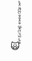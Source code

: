 🙀󠅸󠆜󠇕󠅛ⷽ󠅮󠇛󠇈󠄑﻿󠄿󠅏󠅁󠆤󠅿󠆐󠇌󠇩󠇔󠇤󠆮󠄟󠆀󠇯󠆘󠇖󠅉󠅼󠇗󠆠󠆹󠆸󠅰󠆜󠄻󠄔󠆶󠅁󠅐󠇢󠇊󠇦󠆙󠄢󠄅󠆒󠆊󠆭󠄊󠄂󠇮󠄡ⷺ󠄌󠅽󠆰󠅻󠆒󠇎󠇇󠅾󠆓󠆔󠆜󠇋󠄕󠅭󠄍󠅘󠄢󠅷󠅷󠅾󠄻󠄳󠄻󠄻󠄳ⷻ󠆡󠅅󠅓󠄯󠆃󠄼󠇫󠆲󠅹󠆙󠆵󠆭󠅨󠆃󠅢󠆹󠆪󠆛󠇎󠄔󠄽󠆒󠄅󠅅󠇕󠆮󠇄󠆼󠅓󠆯󠆵󠆮󠅨󠆄󠅺󠅪󠄷󠇭󠆣󠄅󠇢󠅵󠆛󠅕󠅑󠅝󠄫󠆨󠇣󠅪󠄳󠄉󠅎󠅗󠅝󠅑󠅗󠅙󠄹󠄉󠇎󠄷󠄫ⷱ󠇨󠇏󠄆󠆟󠄾󠆃󠇗󠄌﻿󠆲󠆮󠄖󠇅ⷵ󠇑󠆣󠄀ⷾ󠇚󠄛󠆠󠄾󠄊󠅦󠅵󠅝󠇒󠅻󠆾󠆮󠅲󠇑󠅘󠄅󠅕󠆝󠇗ⷳ󠇖󠄪󠄨󠇫󠇪󠇚󠅺󠆝󠇗󠆹󠆰󠅟󠆳󠆲󠇔ⷴ󠅣󠄌󠄜󠅷󠅝󠅓󠇌󠇖󠆝󠅠󠄞󠆪󠅬󠄉󠄐󠅭󠇗󠇐󠇛󠆇󠆬󠅜󠇃󠄫󠄈󠅄󠆯󠄠󠄦󠆼󠆑󠄼󠄊󠄿󠆛󠆕󠅢󠄟󠇋󠆫󠆦ⷸ󠆐󠅵󠅶󠆓󠆶󠆸󠆮󠆲󠅮󠇝󠅀󠆙󠇒󠇑󠄅ⷴ󠅷󠇅ⷴⷵ󠇜󠄯󠇎󠇅󠅂󠆍󠅅󠆺󠆨󠆛󠅥󠇖󠅅ⷵ󠇬󠇇󠅉ⷰ󠅤󠇂󠄊󠅋󠆾󠇉󠇊󠅖󠅌󠅤󠇗󠇪󠆍󠅕󠆥󠇞󠅐󠅏󠇪󠄙󠆕󠆤󠆟󠅉󠅃󠇪󠄍󠅞ⷸ󠄱󠄾󠆒󠇪󠇄󠆱󠅉󠆜󠆑󠆊󠆸󠅏ⷺ󠇔󠅽ⷲ󠅗󠅐󠄷󠄈󠆡ⷻ󠇦󠄯󠇙󠄹󠅾󠇨󠄆󠇄󠄂󠅾󠆘󠄒󠅦󠆄󠆿󠅤󠅩󠅌󠅌󠇔󠇫󠅮󠆵󠇮󠆒󠆲󠅨󠆻󠄨󠇝󠄔󠆢󠇌󠅓󠆥󠆍󠆲󠆨󠅄󠇋󠇊󠅠󠅖󠅣󠄦󠄩󠄖󠅨󠆙󠇓󠆶󠇋󠆁󠅸󠅚󠆴󠅙󠇗󠅭󠄢󠄩󠄓󠄍󠆣󠅨󠆖󠄅󠇨󠄷󠆽󠄫ⷲ󠇮󠄦󠆩󠇛󠇩󠆵󠇨󠅒󠅝󠇚󠄖﻿󠄐󠅑󠄼󠆝󠇗󠇥󠅺󠅙󠆵󠆚󠆊󠄙󠆙󠅂󠇧󠆢󠇩󠆢󠆧󠆠ⷽ󠅮󠅓󠆊󠇩󠆋󠇣󠆳󠇠󠆳󠄠ⷼⷹ󠆟󠄿󠆅󠇁󠄓󠄏󠄚󠄪󠇎󠅎󠇞󠆝󠆜󠇇󠄾󠅈󠆶󠅚󠆉󠄪󠆏󠄾󠄖󠆡󠄑󠅠󠄷󠅕󠄐󠅞󠅖󠇡ⷴ󠇇󠆺󠆨󠆢󠄈󠅕󠄐󠆀󠅕󠄄ⷴ󠅐󠅔󠆲󠄃󠅔󠄁󠆗󠆴󠄰󠄚󠅝ⷰ󠆶󠆮󠄄󠄨󠄇󠅍󠇩󠆠󠄎󠆏󠆔󠄎ⷹ󠅽󠄪󠅧󠆑󠄖󠆁󠇨󠄃󠆚ⷶ󠇩󠆵󠆨󠅄󠄃󠇦󠆝󠅲󠄣󠅀󠅝󠇔󠄑ⷳ󠄊󠆶󠆛󠇒ⷴ󠅉󠆤󠇕ⷲ󠄛󠅷󠅅󠄦󠅱󠇞󠆬󠆅󠆒󠅫󠆥󠄚󠇣󠄣󠆶󠇑󠄣󠅩󠇪󠆂󠄤󠅁󠅔󠆪󠅅󠄓󠅱󠅫󠅒󠆨󠄪󠅖󠄩󠆌󠅚󠇝󠅄󠆺ⷳ󠆸󠇇󠅷󠆸󠅥󠆭󠆟󠆟󠄝󠆿󠄾󠇟ⷱ󠄄󠇟󠆒󠆎󠅷󠇁󠅖󠇓󠇭󠅂󠆢󠄓󠄰󠄙󠄎󠄠󠄀󠇉󠄸ⷽ󠄨󠄕ⷲ󠅮󠆓󠅡󠇍󠅟󠅎󠆎󠅟󠇭󠆶󠅆󠆪󠆝󠆬󠄏󠆵󠄾󠇑﻿󠅨󠅵󠇢󠅋󠅄󠄟󠆨󠄐󠇖󠇗󠅠󠅟󠇤󠆵󠄜󠄖󠆱󠅄󠇂󠆮󠆲󠅆󠅔󠅝󠆛󠆄󠆓󠅀󠇚󠅔󠆊󠆓󠆁󠆋󠆩󠅡󠅫󠅵󠆢󠅇󠅅󠆒󠄝󠇐󠆍󠅪󠆥󠄻󠆗󠄅󠆲󠅯󠆴󠄱󠇩󠅂󠄣󠇨󠄔󠆦󠅩󠇃󠇦󠄑󠆦󠅩󠄩󠆪󠄴󠄅󠆦󠇘󠅲󠆭󠆹󠇛󠅬󠇌󠇋󠅨󠇇󠅀󠅭󠄺󠅵󠇭󠄏󠆪󠅘󠄖󠅫󠆈󠇄ⷽ󠅜󠆬󠄺󠅲󠇬󠄧󠅍󠅓󠄷󠅮󠄏󠄫󠆌󠄙󠄾󠆿󠄈󠅡󠆚󠅡󠇔󠅈󠅼󠄑󠆰󠆐󠅤󠄈󠅿ⷾ󠇩󠅟󠆡ⷱ󠄁󠄺󠄀󠄤󠆤󠅪󠄅󠆙󠇪ⷲ󠄈󠄩󠄧󠆁󠆞󠄅󠇣󠆶󠆧󠅃󠆉󠄙󠅞󠅕󠄤󠇅󠄃󠄗󠇌󠇝󠇀󠇃󠇠󠇜󠄃󠆡󠆠󠄪󠇈󠆪󠄼󠆈󠇐󠅕󠇈󠅙󠇏󠇎󠄻󠆦ⷲ󠄑󠆡󠆙󠄒ⷼ󠇤󠆺󠇪󠄢ⷴ󠅉󠄱󠇎󠇃󠆧󠅻󠆇󠇧󠇕󠇩󠇋󠅷󠆻󠇇󠆏󠄟󠅯󠆁󠆒󠆾󠅭󠄓󠇯󠇏󠄸󠄋󠄁ⷽ󠇍󠅅󠄏󠄇󠆴󠄋󠅈󠄓󠇨󠇀󠄂󠆻ⷲ󠄽󠄘󠅆󠄚󠄒󠅐󠅺󠄽󠆈󠄉󠆔󠄃󠅨󠅗󠇢󠅈󠅨󠆉󠇘󠇖󠇫󠅦󠄮󠇇󠆉󠆟󠅓󠄄󠆋󠆜󠆡󠇁󠅰󠅃󠅵󠄏󠄰󠅌󠅮󠇈󠆉󠆊󠅤ⷷ󠆲󠇚󠅲󠆩󠆙󠄕󠇖󠄸󠅰󠅎󠆤󠆁󠄳󠆕󠆭󠆴󠅉󠄋󠄕󠄢󠆏󠇒󠄂󠄢󠅆󠅪󠇊󠄝󠅟󠄾󠄉󠅮󠇅󠄦󠄩󠆳󠇥󠄬󠇏󠆈ⷶ󠆈󠄾󠆧󠅨󠅠󠄽󠇛󠄢󠆏󠄎ⷳ󠄳󠆗󠅸󠅭󠇚󠆂󠆮󠄠󠄓󠆉󠄌󠆺󠅆󠇦󠅘󠆲󠆯󠅯󠅦󠄚󠅣󠄓ⷰ󠆀󠆡󠄩󠄯󠄚󠇏󠆂󠅤ⷺ󠄀ⷵ󠄐󠆬󠆳󠆦󠅫󠇯󠆊󠇮󠄦󠆂󠆩󠄓󠆲󠇡󠅡󠄅ⷰ󠅣󠄕󠄻󠇆󠇇󠅙󠆇󠅯󠆹󠅜󠄜󠆻󠆃󠄁󠅵󠅝󠅑󠆭󠆅󠄮󠆔󠅹󠅙󠆿󠅯󠇙󠄵󠄡󠅊󠆨󠅱󠇧󠇃󠄱󠇋󠆙ⷸ󠄀󠄘ⷻ󠆎󠇥󠅅󠇖󠆊󠄓󠅺󠄄󠅭󠄆󠅙󠄛󠆈󠄡󠄘󠇃󠆜ⷶ󠄉󠆉󠄶󠅌󠆎󠅦󠄟󠇡󠅃󠆀󠆏󠄉󠄃󠇇󠆨󠄬󠇝󠆄󠅦󠄘󠆹󠅕󠄳󠄌󠆶󠆏󠄠󠄒󠇩󠄥󠆤󠅆ⷱⷹ󠄠󠄈󠄛󠆑󠆟󠅔󠆓󠄫󠅋󠄌󠄯󠆉󠆄󠆧󠅈󠅆󠅱󠆅󠅙󠆜󠇨󠄩󠆘󠇨󠅎󠆼ⷴ󠅲󠆢󠇇󠅌󠅾󠅏󠄬󠄭󠇨󠄧ⷲ󠄇󠄉ⷼ󠅋󠄋󠄽󠇨󠅡󠅹󠄤󠆜󠆑󠅍󠄭󠅜󠄘󠅖󠇥󠄴󠄌󠆵󠄉󠆸󠅲󠆀󠆣󠇯󠅑󠄊󠆊󠄝󠄓󠄓󠅆󠇢󠅁󠇈󠄰󠆂󠅰󠄐󠇫󠆹󠄾󠇤󠆒󠆎󠄬󠄳󠄕󠆋󠇢󠄾󠄉󠅹󠇉󠆢󠆒󠄒󠆗󠆬󠅮󠄠󠇩󠆃󠄴󠅮󠆱󠆮󠅸󠆺󠄎󠅃󠅤󠇭󠆦󠆚󠄇󠆨󠆔󠅁󠄘󠆇󠄚󠅽󠆢󠆩󠅚󠆊󠇮󠆦󠇎󠄇󠄪󠅦󠇫󠆢󠆄󠆞󠅵󠇍󠅍󠇖󠄎󠅅󠇀󠄁󠅦󠅬󠄶󠅬󠆇󠆯󠇪󠅃󠄻󠇟󠇕󠄾ⷴ󠆯󠄧󠅿﻿󠇡ⷴ󠄌󠆒󠄤󠅮󠆶󠆓󠇅󠄯󠆏󠇟󠆼󠄹󠅾ⷱ󠇦󠅤󠆷󠇅󠄎󠅕󠇩󠆻󠇗󠇟󠆾󠄽󠄾󠅿󠅿󠄆󠇅󠅆ⷻ󠄦󠆧󠇒󠇖󠇡ⷻⷵ󠄁󠆃󠆐󠅼󠄨󠇁󠆁󠆊󠆉󠅌󠄜󠅐󠅶󠅰ⷺ󠇎󠄷󠆂󠄉󠇌󠆉󠄜󠆒󠆞󠄌󠆕󠇋󠅦󠇡󠅹󠄀󠄭󠇥󠄢󠄫󠅊󠆑󠄇󠅝󠄝󠅀󠄏󠆁󠄝󠄪󠆂󠄭󠇍󠄕󠄑󠇯󠇠󠅑󠇘󠇜󠄻󠅡󠅝ⷲ󠆎󠄳󠇀󠇢󠅕󠄶󠅱󠇂󠄽󠆬󠄋󠅰ⷶⷶ󠆘󠇐󠅓󠅚󠇎󠆢󠄩󠅥󠇕󠆑󠆳ⷼ󠄠ⷺ󠄅󠅵󠇈󠅾󠄠󠆥󠄠󠄅󠄉󠄛󠄶󠆮󠆮󠄣󠄳ⷻ󠆬󠅨󠄂󠇩󠅗󠅓󠆐󠄫󠇃󠄷󠄯󠅊󠆐󠄓󠅀󠅲󠅯󠆱󠅀󠇁󠅪󠇌󠄣󠄍󠅄󠅋󠇚󠄏󠇐󠄲󠅙󠆨󠄞󠆇󠆺󠄦󠇖󠇫󠅺󠆧󠅷󠇒󠄶󠅵󠆎󠅏󠆱󠅫󠆌󠆁󠅊󠇘󠆿󠄿󠄾󠅻󠇍󠅶󠆧󠆃󠆪󠄶󠇉󠇓󠅗󠄧󠄻󠄹󠅬󠆈󠆼󠄋󠆒󠅠󠆫󠅻󠅕󠄃󠇨󠅱󠇕󠆉ⷻ󠅎󠆅󠇍󠆢󠅩󠅹󠅱󠄶󠄉󠇒󠄉ⷴ󠇝󠅶󠄉󠅖󠅏󠄡󠆃󠇮󠄊󠆚󠆧󠆔󠅱󠆙󠅕󠅒󠇛󠇡󠄌󠇄󠇬󠇖󠅙󠄉󠄙󠆠󠄸󠄎󠆞󠄇󠇏󠆞󠄾󠇭󠄛󠆞󠅮󠅲󠅱󠄄ⷵ󠅗󠅪󠇍󠅉󠆋󠅒󠇈󠅜󠄟󠄍󠆶󠇭󠄏󠆰󠅴󠄓󠄃󠇃󠄫󠄇󠆉󠆴󠅤󠅲󠇖ⷾ󠄄󠄀󠇍󠄚󠅍󠆺󠅮󠆒󠇊ⷷ󠄤󠆪󠅎󠅚󠆪󠄚󠄟󠇈󠅍󠅻ⷽ󠄚󠄷󠄑󠇘󠅹󠇦󠅯󠅤󠄵󠇦󠆬󠄏󠅈󠅘ⷷ󠇀󠄞󠅡󠆲󠇧󠄤󠆰󠅐󠆠󠆱󠄯󠄫󠄿󠄣󠅶󠇁ⷷ󠄀󠅋󠆃󠅲󠄦󠆏󠄽󠅯󠄰󠇟󠆟󠆀󠄃󠅃󠅏󠆔󠄼󠄵󠇃󠅒󠆴󠇠󠄨󠆺󠆬󠆚󠇫󠇦󠄸󠄩ⷺ󠅝󠄾󠅖󠅎ⷵⷼ󠅬󠄗󠅮󠇥󠄒󠅗󠆲ⷺ󠅘󠆁ⷱ󠅚󠅼󠇌󠆵󠅨󠄯ⷾⷶⷴ󠇭󠇉󠄎󠆛󠄸󠆢󠇚ⷴ󠇈󠇭󠄸ⷽⷹ󠇙ⷻ󠆓󠄝󠄶󠄙󠆥󠆧󠅍󠆬󠅱󠆀󠅯󠆎󠇟󠆼󠄻󠇙󠅑󠄣󠄟󠆢󠆯󠄏󠄈﻿󠄝󠆬󠄯󠇊󠄺󠇫󠇢󠄁󠇅󠅨󠆡󠇞󠅿ⷷ󠇢󠇤󠅬󠆷󠄝󠅘󠆹󠄏󠇂󠇦󠇅󠆼󠇫󠇃󠆩󠄁󠇄󠇚ⷾ󠄨󠆪󠄁󠆄󠆉ⷹ󠄬󠄞󠆇󠇆󠆭󠆲󠅱󠅨󠆬󠅽󠄈󠆴󠇜󠇊󠆠󠄌󠇈󠅊󠄾󠆳󠇪󠄚󠄒󠆩󠅙󠆓󠇍󠅯󠄡ⷺ󠄀󠇠ⷼ󠄦󠅩󠇄󠅴󠆱󠄮󠅋󠅺󠆉󠇂󠆯󠆣󠇩󠆓ⷸ󠅹󠄸󠅑󠄈󠆚󠇓󠄁󠇒󠅱󠅽󠆒󠄃ⷽ󠆺󠇯󠅨ⷻ󠄘󠇓󠅫󠇈󠅿󠅖󠇑󠆳󠇘ⷱ󠆽󠇏󠆝󠄡ⷰ󠇑󠇑󠆌󠇕󠅦󠆍󠆗󠄒ⷴ󠅇󠄀󠄞󠅝󠄥󠅙󠇓󠆇󠆕ⷶ󠄼ⷸ󠅲󠇀󠆭󠆺󠇦󠅶󠅲󠅶󠅶󠅺󠅶󠄄󠇁󠆽󠆆󠄜󠅌󠆬󠇊󠅍󠅐󠆁󠇏󠄖󠆹󠅯󠄪󠇨󠇚󠇐󠆋󠅃󠆯󠅻󠇌󠆍󠅤󠇜󠅮󠅷󠆞󠆥󠅵󠅢󠇙󠄦󠆸󠅊󠅶󠄽󠇁󠆭󠇇󠄿󠅆󠄦󠇏󠅗ⷸ󠄭󠅂󠅞󠆹󠅁󠇚󠇎󠅋󠆷ⷹ󠆔󠇀󠆣ⷸ󠇊󠅡󠇔󠆉󠆷󠇔󠆂󠇢󠆨󠇙󠅍󠆢󠆲ⷸ󠆐󠄜󠅒󠆊󠆭󠅆󠅰󠇆󠇒󠆓󠆒󠆶󠄬󠄓󠅫󠄓󠄴󠇄󠅒󠇜󠄻󠇕󠄶󠄌ⷸ󠅅󠆷󠆛󠆰󠄐󠄅󠆞󠅥󠄰󠅳󠄪󠅫󠆯󠅰󠄃󠆔󠅼󠆡󠆦󠆍󠄤ⷱ󠇧󠅪󠄂󠇬󠅧󠄕ⷼ󠄶ⷱ󠆁󠄏󠄆󠅮󠆌󠅭󠇛󠆲󠆬󠄉󠅘󠆶󠇝󠅿󠇁󠆲󠇊󠄡ⷷ󠇠󠆊󠅹󠅱󠄵󠅤󠅗󠆽ⷰ󠇢󠄱󠅏󠇚󠆆󠅢󠅔󠄷󠅴ⷲ󠄟󠆰󠆔󠆋ⷽ󠆆󠅲ⷵ󠄿󠅣󠄧󠄗󠄏󠄷󠆓󠆫󠅁󠄫󠇑󠆻󠆻󠆩󠄜󠆫󠅥󠆝󠆯󠅋󠅞󠄳󠆧󠇓󠄴󠇥󠇗󠄴󠅕󠄺󠇦󠅷󠄕󠅼󠄱󠄕󠆔󠄥󠆼󠅩󠄎󠄔󠆴󠆄󠅌󠅭󠇚󠅃󠇮󠅅ⷵ󠇅󠇋󠆸󠇝󠅞󠆏󠇊󠄔󠆌󠆼󠆛󠆎󠆒󠇪󠅵󠅋󠅯󠆃󠄹󠄵󠆶󠆯󠆖󠆑󠅔󠅌󠄋󠇉󠅥󠅓󠆻󠇫󠅈󠄚󠄯󠇐󠇥ⷽ󠄤󠆘󠅥󠆭󠄠󠄜󠄜󠄽󠅑󠆭󠆗󠅴󠄢󠄑󠅩󠅅󠄡󠆩󠆷󠄛󠄤󠇧󠇗󠄽󠇥󠆄󠆨󠄫󠄋󠆣󠇅󠅝󠄁󠅘󠄹󠆹󠄔ⷸ󠇗󠇛󠅃󠇂󠄿󠇞ⷶ󠅰󠅆󠅍󠆃󠇩󠄭󠆈󠆡󠅃󠄒󠆙󠇧󠄷󠆸󠄿󠆢󠅪󠄠󠆎󠇏󠅯󠅓󠄪󠆋ⷾ󠆠󠇣󠄦󠆽󠅛󠆢󠇣󠄫󠅢󠇘󠅫󠄼󠅝󠄘󠇑󠆓󠆳󠅏󠆦󠇫󠆦󠄋󠅘󠅟󠅖󠄎󠆘󠄑󠇁󠇛󠆨󠆔󠄧󠅱󠅈󠅱󠄔󠄸󠅣󠇜󠆇󠇛󠄝󠅙󠆅󠅨󠇮󠅕󠇝󠇏󠆓󠄝󠅆󠅰󠅑󠆛󠆢󠄾󠅡󠅉󠇣󠅯󠇔󠇥󠇂󠆚󠆳󠇃󠄤󠆱󠆳󠄬󠅽󠆈󠄜󠇢󠅾󠄅󠅋󠆤󠄖󠇖󠅍󠅦󠆫󠄜󠄑󠆕󠅉󠄾󠅴󠇛󠆓󠆙󠅝󠆭󠅧󠅥󠄱󠇇󠄕󠄭󠅸󠇅󠆌󠆌󠄱󠅃󠇫󠄳󠄄󠅺󠇉󠄳󠆕󠆛󠅕󠅦󠇝󠆒󠆩󠄝󠅊󠆻󠅈󠅭󠅑󠇉ⷰ󠄪󠆉󠄎ⷵ󠄰󠆈󠇮󠅁󠅱󠅧󠆇󠆑ⷼ󠇝󠇔󠄾󠅏󠄬󠄴󠆯ⷲ󠄾󠅙󠅮󠄃󠇯󠅊󠅼󠄘󠇞󠆅ⷶ󠅱󠆤󠆸󠄏󠆁󠆱󠄤ⷶ󠅑ⷰ󠆄󠇋󠆌󠄱󠅺󠄈󠅗󠅺﻿󠇜󠄫󠄜󠄽󠇮󠆣󠅃󠆽󠆿󠄑󠆱󠇅󠇀󠅑󠅯󠅺󠄐󠆗󠅐󠆏󠆌󠅚󠅝󠄏󠇍󠇔󠄇󠇬󠆪󠇘󠆳󠇎󠄖󠄄󠅥󠄝󠆓󠅤󠅐󠆚󠄁󠆶ⷶ󠄐󠄞󠇜󠄎󠇐󠇊󠆵󠇬󠆛󠆴󠇫󠆎ⷾ󠇇󠆪󠅗󠇙󠇃󠅃ⷵ󠅫ⷵⷾ󠅫󠄨󠇘󠄖󠆆󠄴󠄼󠄦󠇍󠅡󠄕󠄟󠆦󠅼󠆰󠆎󠆝󠇣󠄐󠆞󠆆󠆖󠄯󠅀󠆭󠆻󠅳󠆥󠅷󠅔󠅾󠅀󠇫󠆯󠄤ⷰ󠄃󠆕󠅮ⷵⷽ󠄫󠇨󠇜󠆖󠄄󠅅󠅳󠅅ⷹ󠄈󠆍󠄟󠄦󠄼󠆬󠅰󠆊󠄠󠄃󠄡󠄼󠄗󠆫󠇮󠇆󠄉ⷴ󠄪󠅢󠇏󠇗󠄍󠆦󠄿󠇜󠆌󠄅󠅃󠆦󠅒󠇤󠆨󠆁󠄵󠆮󠅋󠄫󠅥󠆦󠇖ⷶ󠆍󠄎󠆗󠅛󠇮󠆁󠄾󠆧󠆋󠅴󠄆󠅬󠄸󠆉󠄚󠆖󠄻󠆱󠅎󠄩󠆹󠆍ⷴ󠇓󠄤󠇨󠆊󠆮󠄔󠇎󠅦ⷲ󠇐󠇐󠅯󠆩󠇙󠇎󠄝󠅰󠄔󠆠󠄢󠄎󠆫󠅀󠆞󠅍󠅪󠇠󠇩󠆭󠇘󠇀󠇚󠇑󠆒󠅧󠅬󠇇󠅗󠆓󠅜󠄠󠇖󠆕󠅤󠅅󠆓󠄍󠇯󠇔󠇊󠆃󠄤󠆇󠄲󠇮󠆟󠆝󠄏󠅬󠇜ⷾ󠆂󠄽󠅛󠅫󠅳󠇕󠇚󠆰󠆕󠅪󠅮󠇄󠆴󠅝󠇏󠆢ⷰⷲⷲⷾ󠇙󠇬ⷲⷲ󠇢ⷲ󠄲﻿󠄬ⷺ󠄊󠄿󠇣󠄿󠄭󠅱󠆭󠄃﻿󠅄󠄥󠄯󠆡ⷽ󠆐󠇉ⷼ󠇧ⷱ󠇣󠇇ⷲ󠇬󠆌󠅏󠅘󠅨󠅇󠄇󠆏󠄂󠇄󠅽󠆶󠇄󠆛󠄼󠇫󠇪󠆶󠆪󠇯󠄪󠆙󠆝󠆶󠄁󠄞󠅗ⷲ󠄅󠆰󠆠󠅞󠅡󠅾󠅙󠄷󠄭󠆀󠅰󠄐󠅄󠅆󠄡󠇏󠄬󠆺󠄴󠆍󠅚󠅑󠄮󠄦󠇁󠆓󠄧󠇪󠇆󠇏󠇭󠅝󠇖󠅜󠇛󠆳󠄝󠄛󠅌󠅓󠆷󠄺󠅱󠅟󠆽󠆶ⷲ󠅢󠇘󠅶󠄷󠆂󠅑󠅔󠇩󠆪󠆩󠆯󠄱󠇣󠇢󠄋󠅥󠄖󠅗󠅴󠆿󠆅󠆹󠅲󠇍󠄛󠆭ⷺ󠄮󠇫󠄆󠅑󠅜󠅋󠇧󠇎󠇀󠅗󠇂󠄂󠇢󠅆󠆔󠅶󠄞󠆨󠅮󠅈󠆅󠅖󠆏󠆸󠇏󠇓󠇫󠅐󠄵ⷼⷺ󠆇󠇣ⷳ󠇀󠅨󠆞󠆵ⷻ󠇜󠄢󠆷󠆺ⷱ󠄠󠅰󠄜󠆓󠅅󠅸󠇞󠅬󠆜󠄄󠄙󠅤󠄈󠅾󠄫󠆁󠅔󠆮󠄉󠇈󠅞󠆓󠄩󠄬󠆕󠆊󠅅󠄡󠇀󠅿ⷹ󠆍󠅡󠇐󠆥󠄊󠇀󠆵󠄹󠅴󠅎󠆻󠆩󠅳󠅯󠇨󠄻󠄅󠆧󠅐󠅠󠅽󠅵󠅴󠅙󠅩󠆓󠇇󠄝󠄯󠆾󠅌󠇐󠇧󠆉󠇫󠆬󠇮󠅯󠆊󠇜󠆎󠆦󠆁󠆙󠅛󠇤󠅬󠅕󠇀ⷰ󠇡󠇙󠆗󠅚󠄸󠆤󠄻󠅽󠅎󠆯ⷱ󠅼󠄺󠅌󠇄󠅻󠅔󠇖ⷱ󠅗󠅐󠅃󠆺󠄖󠆨󠄃󠇊󠆉󠇬󠆟󠇮󠅭󠇠󠄤ⷲ󠇡󠇐󠅣ⷴ󠇠󠆪󠆺ⷺ󠄼󠆛󠇍󠄚ⷱ󠆡󠆀󠄀󠆛󠆳﻿󠆑󠆱󠆣󠆞󠇃󠆢󠅑󠆞󠇐ⷹ󠅠󠅼󠆼󠇠󠇫󠇆󠄡󠄡󠇏󠆧󠆸󠅣󠅈󠅹󠆷󠆶󠄧󠄨󠇅󠄈󠄋󠄌󠄆󠇤󠄮󠇀󠅿󠄤󠆺󠆻󠄑󠄍󠅌ⷹ󠄛󠆡󠆆󠄟󠆱󠇯󠆲󠆖󠄯󠅇󠇦󠄾󠄘󠄔󠄺󠄖󠄳󠄯󠇗󠄸󠅪󠄥󠅮󠆿󠆰󠅳󠄜󠄐󠄇󠇌󠇞󠄢󠆒󠆓󠇀󠇪󠄒󠄴󠄳󠅪󠅰󠄽󠅫󠇪󠆚󠅡󠄬󠅹󠄇󠆑󠅏󠆵󠇈󠆙󠆉󠄬󠇇󠅁󠆤󠆡󠆀󠄲󠄟󠇩󠆺󠇉󠄶󠄖󠅔󠅞󠆴󠅴󠇉󠆀󠆜󠇬󠅢󠅝󠇪󠅋󠆍󠄌󠄏󠇞󠆧󠆭󠅋󠇑󠆷󠄢󠅨󠅭󠆡󠄈󠇔󠇂󠆼󠆇󠇒ⷶ󠅠󠅞󠆢󠇎ⷼ󠇩󠅙󠇖󠆠ⷵ󠅶󠅼ⷾ󠅆ⷱ󠇀󠅴󠄥󠆢󠇀󠅄󠆽󠄑󠇬󠇫󠆲󠆞󠅙󠇠󠄖󠄀󠇗󠅘󠄈󠆡󠇯󠄡󠆕󠄃󠄆󠆙󠅒󠅘󠅼󠅃󠆣󠄼ⷲ󠅶󠄷󠇈󠄯ⷵ󠇣󠆔󠅮󠅃󠆣󠅠󠆕󠆱󠆗󠅄󠄣󠄳󠇑󠄂󠆝󠄾󠄆󠆍󠅞󠆰󠇀󠆕󠄓󠆔󠄌󠆞󠅸󠄑󠅯ⷳ󠅺󠆵󠆉󠄴󠇡󠅔󠅊󠄖󠄑󠆢󠅵󠄱󠄆󠄯󠄟󠅰󠆛󠆇󠅂󠇭󠄹󠅱󠄛󠇟󠅅ⷹ󠇂󠇝󠄢󠆠󠄁󠇢󠆵󠆰󠅊󠆔󠅸󠆠󠅍󠅾󠅅󠄧󠇚󠅖󠅤ⷳ󠆙󠆒󠄁󠇁󠅤󠅏󠄆󠄓󠇂ⷻ󠄛󠇗󠄂󠅂󠆣󠅡󠆥󠄈󠅖󠅰󠄍󠄖󠅨󠆟󠆳󠆍󠄅󠄾󠄺󠆸󠄳󠄑󠇇󠆿󠅿󠄤󠄯󠅇ⷻ󠇗󠇃󠄑󠄜󠅇󠅯󠄨󠆲󠇇󠄃󠄀󠄩󠄋󠆘󠅰󠅻󠆘󠅾󠆫󠄲󠇛󠆤󠅜󠄗ⷱ󠆗󠅋󠄆󠇚󠅲󠄨ⷻ󠆛󠅥󠅒󠅥󠅎󠄫󠄟󠇂󠅎󠄦󠅰󠄓󠄫󠄊󠆡󠄝󠄤󠅈ⷶ󠄝ⷴ󠄡󠅌󠄔󠅯󠅨󠅼󠆜ⷻ󠅈󠄋󠆼󠅄󠅝󠅺ⷺ󠄚󠅕󠆳󠆛󠆥󠆐󠇡󠆩󠆼󠆩󠄷󠄅󠄪󠅱󠆧󠄲󠄠󠅇󠄂󠆢󠄲󠅺󠆲ⷳ󠅡󠇆󠆐󠄭󠅺󠅻󠆑󠆪󠇕󠅖󠇊󠄟󠇂󠇜󠇅󠄯󠅴󠆋ⷸ󠅍󠆓󠄸󠇜ⷵ󠄕󠅢󠄸󠇡󠆜󠄷󠆑ⷽ󠆬󠇪󠅕󠇤󠅞ⷱ󠇃󠆖󠅞󠆆󠄷󠅤󠄜󠆾󠄌󠅽󠆲󠇩󠅺󠆕󠇣ⷶ󠆪󠅯󠅌󠇘󠄒󠆴󠆛󠅀󠅂󠄋󠅓󠆶󠅏󠇗󠅫󠆩󠆳󠅈󠄣󠆄󠆟󠆜󠇉󠆖󠇆󠅉󠅹󠆖󠄩󠆧󠄒󠇛󠅧󠄯󠆗󠅼󠆀󠆧󠆔󠇓󠇇ⷱ󠆕󠆾󠆹󠄏󠇚󠄩󠄏󠇐󠆐󠆝󠄺󠅶󠇯󠆹󠅜󠄟󠆺󠅷󠇧󠆆󠇖󠆑󠄎󠇃ⷽ󠄴󠆹󠇏󠄌󠆛󠇇󠅞󠅶󠄜󠄯󠄲󠄈󠄢󠅭󠅭󠄏󠆆󠆙󠄢ⷸ󠄧󠆪󠄏󠇌󠅪󠆲󠄍󠄗󠅘󠄓󠄞󠄅ⷲ󠅧󠄤󠅡󠄇󠆽󠇁󠄫󠅶󠆺󠄣ⷴ󠆺󠆝󠅂ⷻ󠆢󠆩󠄫󠇮󠄌󠅲󠇮ⷴ󠇥󠇩󠆛󠇓󠄳󠅚󠄑󠇅󠄐󠅬󠇯󠅄󠄓󠇅󠆎󠇒󠅵󠄇󠇣󠄫󠅞󠇉󠆘󠅮󠇩󠄫󠅶󠇠󠅇󠄠󠅾󠅞󠅯󠇜󠄸󠄛󠆓󠆿󠄔󠆶󠅔󠅁ⷷ󠄨󠄆󠄧󠄍󠇉󠆄󠇕󠅚󠆁󠆆󠆈󠇎󠆠ⷸ󠇇󠄫󠄏󠅝󠅷ⷻ󠆿󠄖󠅉ⷶⷽ󠇞󠆃󠄺󠄘ⷹ󠆹󠆇󠆯󠆎󠅃󠇞󠆝󠄓󠄁󠄜󠆽󠆼ⷸ󠆠󠅳󠄁󠄿󠅔󠇙󠅨󠄪󠆨󠅱󠄛󠄋󠄤󠇋ⷳ󠅏󠄃󠄨󠇛󠆛󠅢󠇑󠅽󠄚󠅆ⷳ󠄫󠅠󠇔󠇍󠄧ⷲⷰ󠆩󠄀󠇥󠄧󠄊󠄠󠄯󠄧󠅫󠄐󠆊󠄋󠅮󠄰󠅃󠆿󠅭󠄒󠄮󠅧󠄖󠆚󠇐󠅄󠅫󠅇󠄊󠅎󠅾󠄤󠇒󠄎󠇝󠆝󠄖󠄗󠆒󠇤󠇊󠇍󠅡󠄨ⷳ󠄳󠆰󠅲󠇚󠆄󠆼󠅈󠇤󠅨󠆗󠄋ⷼ󠇦󠆕󠄗󠆕󠅐󠅞󠆇󠅏ⷰⷰ󠇐󠇞󠄹󠄠󠇮󠇫ⷺ󠄣󠆂󠆭󠄗󠆳ⷶ󠆃󠄧󠅉󠄐󠅲󠅖󠄙ⷾ󠅿󠆥󠆩󠅽󠄱󠇤󠅊󠇥󠆗󠇊󠇁󠇤󠆮󠄠󠄒ⷲ󠄓󠄤󠆱󠅐󠅁󠆔󠅯󠆽󠄥󠇓󠆨󠄬󠄰󠅾󠇡󠇨󠅚󠅣󠇏󠇢󠆢󠇉󠄊󠅠󠅐󠇟󠅨󠆧󠄫󠆼󠅣󠆙󠄊󠅯󠇪󠆽󠇃󠇥󠄞󠆃󠆼󠄸󠄾󠄃ⷷ󠅽﻿󠅬󠅶ⷱⷴ󠆫󠄯󠅿󠆷󠇤󠇥󠄜󠆝󠅌󠇊󠇢󠅧󠆦󠄘ⷷ󠅱󠅌󠇩󠄟󠅥󠄩󠆬󠅭󠄍󠇂󠄗󠆲󠆐󠅯󠆛󠆙ⷲ󠅧󠆪ⷼⷴ󠇭󠆉󠄩ⷽ󠆽󠇮󠇯ⷽ󠆉󠄁󠅖󠄘󠅴󠅹󠇄󠄔󠄫󠄈󠆼󠆘󠄨󠅋󠆿󠄰󠅜󠇈󠆛󠇗󠅽󠅙󠇔󠇝󠇫󠄾󠆾󠆾󠅿󠇝󠅧󠅟󠇭󠆿󠄚󠆢󠄯󠄕󠄜󠆬󠆑󠅍󠅻󠅕󠇚󠇛󠇏ⷴ󠅮󠄂󠇌󠅯󠇖󠇕󠄭󠅎󠇪󠅅󠅑󠅶󠆐󠅉󠇠󠅯󠅭󠇁󠅝󠆎󠅥󠄝󠇯󠅤󠇚󠄁󠆁󠆰󠆀ⷲ󠅉󠄘󠅻󠄙󠄏﻿󠄺󠆀󠅿󠆥󠆊󠇐󠇪󠆸󠅙󠅑󠄤󠆡󠅫󠇧󠆭ⷼ󠄁󠆈ⷱ󠆰󠆐󠄦󠆯󠄰󠆥󠇁󠅟󠄦󠆑󠄴󠅼󠇚󠆼󠄄󠅂󠅚ⷵ󠄫󠄙󠅁󠅀󠇚󠄜󠅈󠇈󠅦󠇀ⷷ󠆪󠄜󠄺ⷾ󠄷󠆔󠆺󠇁󠆈